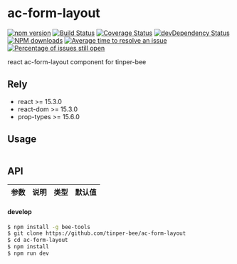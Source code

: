 # ac-form-layout

[![npm version](https://img.shields.io/npm/v/ac-form-layout.svg)](https://www.npmjs.com/package/ac-form-layout)
[![Build Status](https://img.shields.io/travis/tinper-bee/ac-form-layout/master.svg)](https://travis-ci.org/tinper-bee/ac-form-layout)
[![Coverage Status](https://coveralls.io/repos/github/tinper-bee/ac-form-layout/badge.svg?branch=master)](https://coveralls.io/github/tinper-bee/ac-form-layout?branch=master)
[![devDependency Status](https://img.shields.io/david/dev/tinper-bee/ac-form-layout.svg)](https://david-dm.org/tinper-bee/ac-form-layout#info=devDependencies)
[![NPM downloads](http://img.shields.io/npm/dm/ac-form-layout.svg?style=flat)](https://npmjs.org/package/ac-form-layout)
[![Average time to resolve an issue](http://isitmaintained.com/badge/resolution/tinper-bee/ac-form-layout.svg)](http://isitmaintained.com/project/tinper-bee/ac-form-layout "Average time to resolve an issue")
[![Percentage of issues still open](http://isitmaintained.com/badge/open/tinper-bee/ac-form-layout.svg)](http://isitmaintained.com/project/tinper-bee/ac-form-layout "Percentage of issues still open")



react ac-form-layout component for tinper-bee

## Rely

- react >= 15.3.0
- react-dom >= 15.3.0
- prop-types >= 15.6.0

## Usage

```js


```



## API

|参数|说明|类型|默认值|
|:--|:---:|:--:|---:|

#### develop

```sh
$ npm install -g bee-tools
$ git clone https://github.com/tinper-bee/ac-form-layout
$ cd ac-form-layout
$ npm install
$ npm run dev
```
